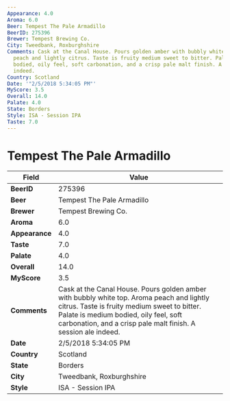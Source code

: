 ```yaml
---
Appearance: 4.0
Aroma: 6.0
Beer: Tempest The Pale Armadillo
BeerID: 275396
Brewer: Tempest Brewing Co.
City: Tweedbank, Roxburghshire
Comments: Cask at the Canal House. Pours golden amber with bubbly white top. Aroma
  peach and lightly citrus. Taste is fruity medium sweet to bitter. Palate is medium
  bodied, oily feel, soft carbonation, and a crisp pale malt finish. A session ale
  indeed.
Country: Scotland
Date: '"2/5/2018 5:34:05 PM"'
MyScore: 3.5
Overall: 14.0
Palate: 4.0
State: Borders
Style: ISA - Session IPA
Taste: 7.0
---
```


# Tempest The Pale Armadillo

| Field         | Value |
|---------------|-------|
| **BeerID** | 275396 |
| **Beer** | Tempest The Pale Armadillo |
| **Brewer** | Tempest Brewing Co. |
| **Aroma** | 6.0 |
| **Appearance** | 4.0 |
| **Taste** | 7.0 |
| **Palate** | 4.0 |
| **Overall** | 14.0 |
| **MyScore** | 3.5 |
| **Comments** | Cask at the Canal House. Pours golden amber with bubbly white top. Aroma peach and lightly citrus. Taste is fruity medium sweet to bitter. Palate is medium bodied, oily feel, soft carbonation, and a crisp pale malt finish. A session ale indeed. |
| **Date** | 2/5/2018 5:34:05 PM |
| **Country** | Scotland |
| **State** | Borders |
| **City** | Tweedbank, Roxburghshire |
| **Style** | ISA - Session IPA |
